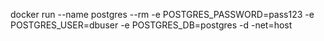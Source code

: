 docker run --name postgres --rm -e POSTGRES_PASSWORD=pass123 -e
POSTGRES_USER=dbuser -e POSTGRES_DB=postgres -d -net=host

 <!--URL = http://localhost:9090 -->
